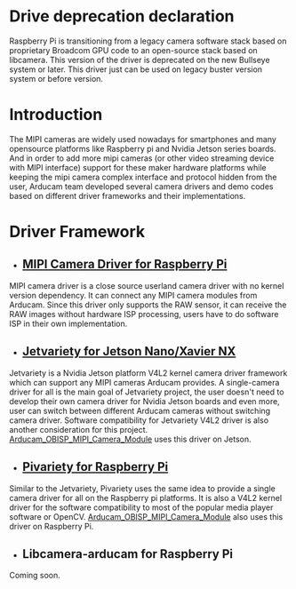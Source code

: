# Drive deprecation declaration
Raspberry Pi is transitioning from a legacy camera software stack based on proprietary Broadcom GPU code to an open-source stack based on libcamera. This version of the driver is deprecated on the new Bullseye system or later. This driver just can be used on legacy buster version system or before version.
# Introduction
The MIPI cameras are widely used nowadays for smartphones and many opensource platforms like Raspberry pi and Nvidia Jetson series boards.
And in order to add more mipi cameras (or other video streaming device with MIPI interface) support for these maker hardware platforms while keeping the mipi camera complex interface and protocol hidden from the user, 
Arducam team developed several camera drivers and demo codes based on different driver frameworks and their implementations.

# Driver Framework
* ## [MIPI Camera Driver for Raspberry Pi](https://github.com/ArduCAM/MIPI_Camera/tree/master/RPI)
MIPI camera driver is a close source userland camera driver with no kernel version dependency. It can connect any MIPI camera modules from Arducam. Since this driver only supports the RAW sensor, it can receive the RAW images without hardware ISP processing, users have to do software ISP in their own implementation.

* ## [Jetvariety for Jetson Nano/Xavier NX](https://github.com/ArduCAM/MIPI_Camera/tree/master/Jetson/Jetvariety)
Jetvariety is a Nvidia Jetson platform V4L2 kernel camera driver framework which can support any MIPI cameras Arducam provides.
A single-camera driver for all is the main goal of Jetvariety project, the user doesn't need to develop their own camera driver for Nvidia Jetson boards and even more, user can switch between different Arducam cameras without switching camera driver. Software compatibility for Jetvariety V4L2 driver is also another consideration for this project. [Arducam_OBISP_MIPI_Camera_Module](https://github.com/ArduCAM/Arducam_OBISP_MIPI_Camera_Module) uses this driver on Jetson.

* ## [Pivariety for Raspberry Pi](https://github.com/ArduCAM/Arducam_OBISP_MIPI_Camera_Module/tree/master/Release)
Similar to the Jetvariety, Pivariety uses the same idea to provide a single camera driver for all on the Raspberry pi platforms. It is also a V4L2 kernel driver for the software compatibility to most of the popular media player software or OpenCV. [Arducam_OBISP_MIPI_Camera_Module](https://github.com/ArduCAM/Arducam_OBISP_MIPI_Camera_Module) also uses this driver on Raspberry Pi. 

* ## Libcamera-arducam for Raspberry Pi
Coming soon.
